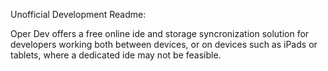 Unofficial Development Readme:

Oper Dev offers a free online ide and storage syncronization solution for developers working both between devices, or on devices such as iPads or tablets, where a dedicated ide may not be feasible.